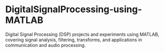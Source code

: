# DigitalSignalProcessing-using-MATLAB
Digital Signal Processing (DSP) projects and experiments using MATLAB, covering signal analysis, filtering, transforms, and applications in communication and audio processing.

